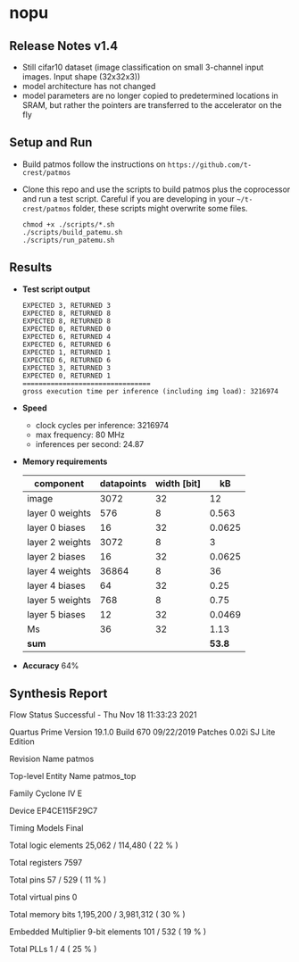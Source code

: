 # nopu

## Release Notes v1.4

- Still cifar10 dataset (image classification on small 3-channel input images. Input shape (32x32x3))
- model architecture has not changed
- model parameters are no longer copied to predetermined locations in SRAM, but rather the pointers are transferred to the accelerator on the fly

## Setup and Run

- Build patmos
follow the instructions on `https://github.com/t-crest/patmos`

- Clone this repo and use the scripts to build patmos plus the coprocessor and run a test script.
  Careful if you are developing in your `~/t-crest/patmos` folder, these scripts might overwrite some files. 
    ```
    chmod +x ./scripts/*.sh
    ./scripts/build_patemu.sh
    ./scripts/run_patemu.sh
    ```

## Results

- **Test script output**
    ```
    EXPECTED 3, RETURNED 3
    EXPECTED 8, RETURNED 8
    EXPECTED 8, RETURNED 8
    EXPECTED 0, RETURNED 0
    EXPECTED 6, RETURNED 4
    EXPECTED 6, RETURNED 6
    EXPECTED 1, RETURNED 1
    EXPECTED 6, RETURNED 6
    EXPECTED 3, RETURNED 3
    EXPECTED 0, RETURNED 1
    ================================
    gross execution time per inference (including img load): 3216974

    ```
- **Speed**
    - clock cycles per inference: 3216974
    - max frequency: 80 MHz
    - inferences per second: 24.87

- **Memory requirements**

    | component         | datapoints     | width [bit] | kB |
    |--------------|-----------|------------| --- |
    | image | 3072      | 32        | 12
    | layer 0 weights      | 576  | 8       | 0.563
    | layer 0 biases      | 16  | 32       | 0.0625
    | layer 2 weights      | 3072  | 8       | 3
    | layer 2 biases      | 16  | 32       | 0.0625
    | layer 4 weights      | 36864  | 8       | 36
    | layer 4 biases      | 64  | 32       | 0.25
    | layer 5 weights      | 768  | 8       | 0.75
    | layer 5 biases      | 12  | 32       | 0.0469
    | Ms      | 36  | 32       | 1.13
    | **sum** | | | **53.8**

- **Accuracy**
64%

## Synthesis Report

Flow Status	Successful - Thu Nov 18 11:33:23 2021

Quartus Prime Version	19.1.0 Build 670 09/22/2019 Patches 0.02i SJ Lite Edition

Revision Name	patmos

Top-level Entity Name	patmos_top

Family	Cyclone IV E

Device	EP4CE115F29C7

Timing Models	Final

Total logic elements	25,062 / 114,480 ( 22 % )

Total registers	7597

Total pins	57 / 529 ( 11 % )

Total virtual pins	0

Total memory bits	1,195,200 / 3,981,312 ( 30 % )

Embedded Multiplier 9-bit elements	101 / 532 ( 19 % )

Total PLLs	1 / 4 ( 25 % )